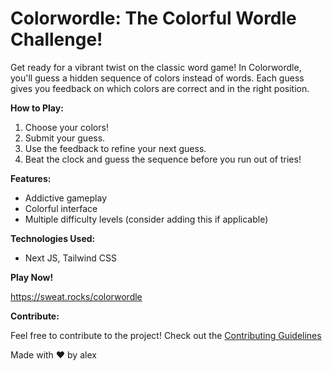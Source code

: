 # Colorwordle: The Colorful Wordle Challenge!

Get ready for a vibrant twist on the classic word game!  In Colorwordle, you'll guess a hidden sequence of colors instead of words.  Each guess gives you feedback on which colors are correct and in the right position.

**How to Play:**

1.  Choose your colors!
2.  Submit your guess.
3.  Use the feedback to refine your next guess.
4.  Beat the clock and guess the sequence before you run out of tries!

**Features:**

*   Addictive gameplay
*   Colorful interface
*   Multiple difficulty levels (consider adding this if applicable)

**Technologies Used:**

*   Next JS, Tailwind CSS


**Play Now!**

https://sweat.rocks/colorwordle

**Contribute:**

Feel free to contribute to the project!  Check out the [Contributing Guidelines](CONTRIBUTING.md)

Made with ❤️ by alex
